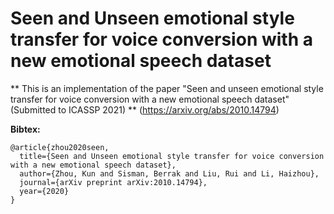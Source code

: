 # Seen and Unseen emotional style transfer for voice conversion with a new emotional speech dataset

** This is an implementation of the paper "Seen and unseen emotional style transfer for voice conversion with a new emotional speech dataset" (Submitted to ICASSP 2021) ** 
(https://arxiv.org/abs/2010.14794)
 

**Bibtex:**
```
@article{zhou2020seen,
  title={Seen and Unseen emotional style transfer for voice conversion with a new emotional speech dataset},
  author={Zhou, Kun and Sisman, Berrak and Liu, Rui and Li, Haizhou},
  journal={arXiv preprint arXiv:2010.14794},
  year={2020}
}

```
